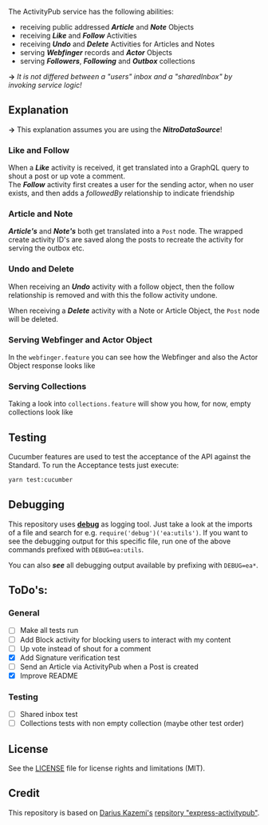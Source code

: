 The ActivityPub service has the following abilities:
* receiving public addressed __*Article*__ and __*Note*__ Objects
* receiving __*Like*__ and __*Follow*__ Activities
* receiving __*Undo*__ and __*Delete*__ Activities for Articles and Notes
* serving __*Webfinger*__ records and __*Actor*__ Objects
* serving __*Followers*__, __*Following*__ and __*Outbox*__ collections

**->** *It is not differed between a "users" inbox and a "sharedInbox" by invoking service logic!*

## Explanation
**->** This explanation assumes you are using the __*NitroDataSource*__!
  
### Like and Follow

When a __*Like*__ activity is received, it get translated into a GraphQL query to shout a post or up vote a comment.  
The __*Follow*__ activity first creates a user for the sending actor, when no user exists, and then adds a *followedBy* relationship to indicate friendship 

### Article and Note

__*Article's*__ and __*Note's*__ both get translated into a `Post` node. The wrapped create activity ID's are saved along the posts to recreate the activity for serving the outbox etc.

### Undo and Delete

When receiving an __*Undo*__ activity with a follow object, then the follow relationship is removed and with this the follow activity undone.
  
When receiving a __*Delete*__ activity with a Note or Article Object, the `Post` node will be deleted.

### Serving Webfinger and Actor Object

In the `webfinger.feature` you can see how the Webfinger and also the Actor Object response looks like

### Serving Collections

Taking a look into `collections.feature` will show you how, for now, empty collections look like


## Testing
Cucumber features are used to test the acceptance of the API against the Standard.
To run the Acceptance tests just execute:
```sh
yarn test:cucumber
```

## Debugging

This repository uses [**debug**](https://www.npmjs.com/package/debug) as logging tool. Just take a look at the imports of a file and search for e.g. `require('debug')('ea:utils')`. If you  want to see the debugging output for this specific file, run one of the above commands prefixed with `DEBUG=ea:utils`.  

You can also __*see*__ all debugging output available by prefixing with `DEBUG=ea*`.


## ToDo's:
### General
- [ ] Make all tests run
- [ ] Add Block activity for blocking users to interact with my content
- [ ] Up vote instead of shout for a comment
- [x] Add Signature verification test
- [ ] Send an Article via ActivityPub when a Post is created
- [x] Improve README

### Testing
- [ ] Shared inbox test
- [ ] Collections tests with non empty collection (maybe other test order)

## License

See the [LICENSE](LICENSE-MIT.md) file for license rights and limitations
(MIT).

## Credit

This repository is based on [Darius Kazemi's](https://github.com/dariusk)
[repsitory "express-activitypub"](https://github.com/dariusk/express-activitypub).

